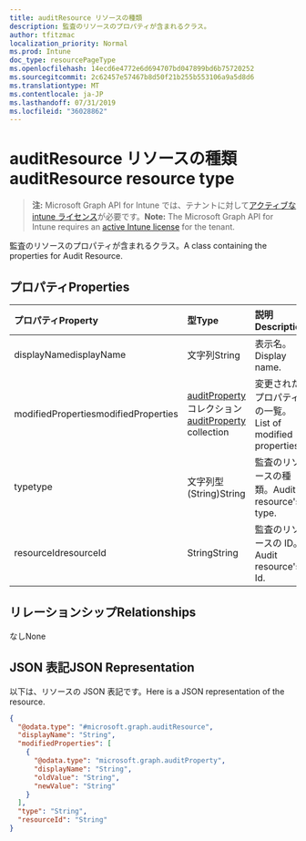 ```yaml
---
title: auditResource リソースの種類
description: 監査のリソースのプロパティが含まれるクラス。
author: tfitzmac
localization_priority: Normal
ms.prod: Intune
doc_type: resourcePageType
ms.openlocfilehash: 14ecd6e4772e6d694707bd047899bd6b75720252
ms.sourcegitcommit: 2c62457e57467b8d50f21b255b553106a9a5d8d6
ms.translationtype: MT
ms.contentlocale: ja-JP
ms.lasthandoff: 07/31/2019
ms.locfileid: "36028862"
---
```

# <a name="auditresource-resource-type"></a><span data-ttu-id="26910-103">auditResource リソースの種類</span><span class="sxs-lookup"><span data-stu-id="26910-103">auditResource resource type</span></span>

> <span data-ttu-id="26910-104">**注:** Microsoft Graph API for Intune では、テナントに対して[アクティブな intune ライセンス](https://go.microsoft.com/fwlink/?linkid=839381)が必要です。</span><span class="sxs-lookup"><span data-stu-id="26910-104">**Note:** The Microsoft Graph API for Intune requires an [active Intune license](https://go.microsoft.com/fwlink/?linkid=839381) for the tenant.</span></span>

<span data-ttu-id="26910-105">監査のリソースのプロパティが含まれるクラス。</span><span class="sxs-lookup"><span data-stu-id="26910-105">A class containing the properties for Audit Resource.</span></span>

## <a name="properties"></a><span data-ttu-id="26910-106">プロパティ</span><span class="sxs-lookup"><span data-stu-id="26910-106">Properties</span></span>
|<span data-ttu-id="26910-107">プロパティ</span><span class="sxs-lookup"><span data-stu-id="26910-107">Property</span></span>|<span data-ttu-id="26910-108">型</span><span class="sxs-lookup"><span data-stu-id="26910-108">Type</span></span>|<span data-ttu-id="26910-109">説明</span><span class="sxs-lookup"><span data-stu-id="26910-109">Description</span></span>|
|:---|:---|:---|
|<span data-ttu-id="26910-110">displayName</span><span class="sxs-lookup"><span data-stu-id="26910-110">displayName</span></span>|<span data-ttu-id="26910-111">文字列</span><span class="sxs-lookup"><span data-stu-id="26910-111">String</span></span>|<span data-ttu-id="26910-112">表示名。</span><span class="sxs-lookup"><span data-stu-id="26910-112">Display name.</span></span>|
|<span data-ttu-id="26910-113">modifiedProperties</span><span class="sxs-lookup"><span data-stu-id="26910-113">modifiedProperties</span></span>|<span data-ttu-id="26910-114">[auditProperty](../resources/intune-auditing-auditproperty.md) コレクション</span><span class="sxs-lookup"><span data-stu-id="26910-114">[auditProperty](../resources/intune-auditing-auditproperty.md) collection</span></span>|<span data-ttu-id="26910-115">変更されたプロパティの一覧。</span><span class="sxs-lookup"><span data-stu-id="26910-115">List of modified properties.</span></span>|
|<span data-ttu-id="26910-116">type</span><span class="sxs-lookup"><span data-stu-id="26910-116">type</span></span>|<span data-ttu-id="26910-117">文字列型 (String)</span><span class="sxs-lookup"><span data-stu-id="26910-117">String</span></span>|<span data-ttu-id="26910-118">監査のリソースの種類。</span><span class="sxs-lookup"><span data-stu-id="26910-118">Audit resource's type.</span></span>|
|<span data-ttu-id="26910-119">resourceId</span><span class="sxs-lookup"><span data-stu-id="26910-119">resourceId</span></span>|<span data-ttu-id="26910-120">String</span><span class="sxs-lookup"><span data-stu-id="26910-120">String</span></span>|<span data-ttu-id="26910-121">監査のリソースの ID。</span><span class="sxs-lookup"><span data-stu-id="26910-121">Audit resource's Id.</span></span>|

## <a name="relationships"></a><span data-ttu-id="26910-122">リレーションシップ</span><span class="sxs-lookup"><span data-stu-id="26910-122">Relationships</span></span>
<span data-ttu-id="26910-123">なし</span><span class="sxs-lookup"><span data-stu-id="26910-123">None</span></span>

## <a name="json-representation"></a><span data-ttu-id="26910-124">JSON 表記</span><span class="sxs-lookup"><span data-stu-id="26910-124">JSON Representation</span></span>
<span data-ttu-id="26910-125">以下は、リソースの JSON 表記です。</span><span class="sxs-lookup"><span data-stu-id="26910-125">Here is a JSON representation of the resource.</span></span>
<!-- {
  "blockType": "resource",
  "@odata.type": "microsoft.graph.auditResource"
}
-->
``` json
{
  "@odata.type": "#microsoft.graph.auditResource",
  "displayName": "String",
  "modifiedProperties": [
    {
      "@odata.type": "microsoft.graph.auditProperty",
      "displayName": "String",
      "oldValue": "String",
      "newValue": "String"
    }
  ],
  "type": "String",
  "resourceId": "String"
}
```



